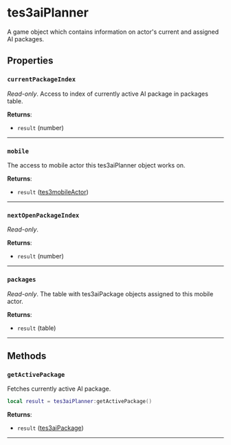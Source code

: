 # tes3aiPlanner

A game object which contains information on actor's current and assigned AI packages.

## Properties

### `currentPackageIndex`

*Read-only*. Access to index of currently active AI package in packages table.

**Returns**:

* `result` (number)

***

### `mobile`

The access to mobile actor this tes3aiPlanner object works on.

**Returns**:

* `result` ([tes3mobileActor](../../types/tes3mobileActor))

***

### `nextOpenPackageIndex`

*Read-only*. 

**Returns**:

* `result` (number)

***

### `packages`

*Read-only*. The table with tes3aiPackage objects assigned to this mobile actor.

**Returns**:

* `result` (table)

***

## Methods

### `getActivePackage`

Fetches currently active AI package.

```lua
local result = tes3aiPlanner:getActivePackage()
```

**Returns**:

* `result` ([tes3aiPackage](../../types/tes3aiPackage))

***

